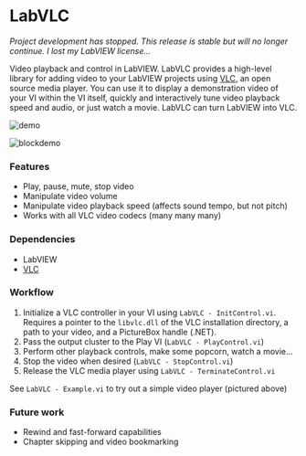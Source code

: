 # LabVLC

_Project development has stopped. This release is stable but will no longer continue. I lost my LabVIEW license..._

Video playback and control in LabVIEW. LabVLC provides a high-level library for adding video to your LabVIEW projects using [VLC](http://www.videolan.org/vlc/index.html), an open source media player. You can use it to display a demonstration video of your VI within the VI itself, quickly and interactively tune video playback speed and audio, or just watch a movie. LabVLC can turn LabVIEW into VLC. 

![demo](https://raw.githubusercontent.com/mciantyre/LabVLC/master/demo.PNG)

![blockdemo](https://raw.githubusercontent.com/mciantyre/LabVLC/master/blockdemo.PNG)

### Features
- Play, pause, mute, stop video
- Manipulate video volume
- Manipulate video playback speed (affects sound tempo, but not pitch)
- Works with all VLC video codecs (many many many)

### Dependencies
- LabVIEW
- [VLC](http://www.videolan.org/vlc/index.html)

### Workflow
1. Initialize a VLC controller  in your VI using ```LabVLC - InitControl.vi```. Requires a pointer to the ```libvlc.dll``` of the VLC installation directory, a path to your video, and a PictureBox handle (.NET).
2. Pass the output cluster to the Play VI (```LabVLC - PlayControl.vi```)
3. Perform other playback controls, make some popcorn, watch a movie...
4. Stop the video when desired (```LabVLC - StopControl.vi```)
5. Release the VLC media player using ```LabVLC - TerminateControl.vi```

See ```LabVLC - Example.vi``` to try out a simple video player (pictured above)

### Future work
- Rewind and fast-forward capabilities
- Chapter skipping and video bookmarking

